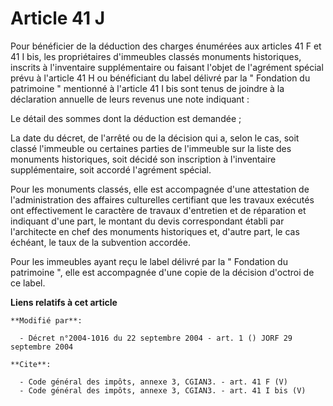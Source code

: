 # Article 41 J

Pour bénéficier de la déduction des charges énumérées aux articles 41 F et 41 I bis, les propriétaires d'immeubles classés
monuments historiques, inscrits à l'inventaire supplémentaire ou faisant l'objet de l'agrément spécial prévu à l'article 41 H
ou bénéficiant du label délivré par la " Fondation du patrimoine " mentionné à l'article 41 I bis sont tenus de joindre à la
déclaration annuelle de leurs revenus une note indiquant : 

Le détail des sommes dont la déduction est demandée ; 

La date du décret, de l'arrêté ou de la décision qui a, selon le cas, soit classé l'immeuble ou certaines parties de
l'immeuble sur la liste des monuments historiques, soit décidé son inscription à l'inventaire supplémentaire, soit accordé
l'agrément spécial. 

Pour les monuments classés, elle est accompagnée d'une attestation de l'administration des affaires culturelles certifiant
que les travaux exécutés ont effectivement le caractère de travaux d'entretien et de réparation et indiquant d'une part, le
montant du devis correspondant établi par l'architecte en chef des monuments historiques et, d'autre part, le cas échéant, le
taux de la subvention accordée. 

Pour les immeubles ayant reçu le label délivré par la " Fondation du patrimoine ", elle est accompagnée d'une copie de la
décision d'octroi de ce label.

**Liens relatifs à cet article**

	**Modifié par**:

	  - Décret n°2004-1016 du 22 septembre 2004 - art. 1 () JORF 29 septembre 2004

	**Cite**:

	  - Code général des impôts, annexe 3, CGIAN3. - art. 41 F (V)
	  - Code général des impôts, annexe 3, CGIAN3. - art. 41 I bis (V)

